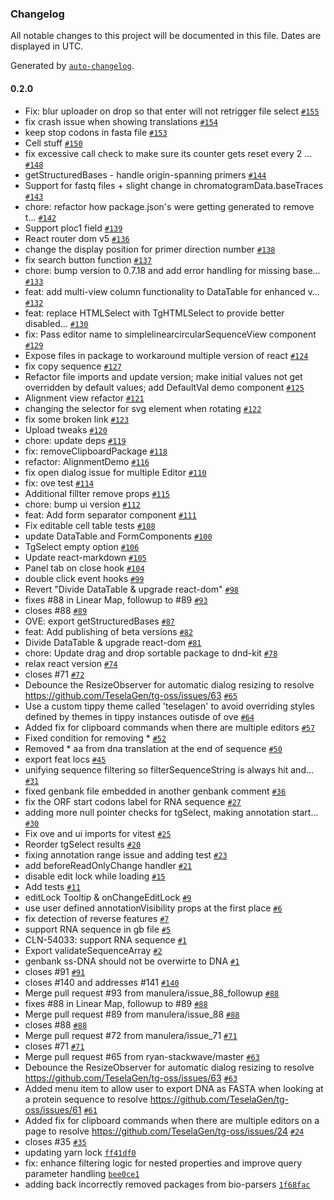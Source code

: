 ### Changelog

All notable changes to this project will be documented in this file. Dates are displayed in UTC.

Generated by [`auto-changelog`](https://github.com/CookPete/auto-changelog).

#### 0.2.0

- Fix: blur uploader on drop so that enter will not retrigger file select [`#155`](https://github.com/TeselaGen/tg-oss/pull/155)
- fix crash issue when showing translations [`#154`](https://github.com/TeselaGen/tg-oss/pull/154)
- keep stop codons in fasta file [`#153`](https://github.com/TeselaGen/tg-oss/pull/153)
- Cell stuff [`#150`](https://github.com/TeselaGen/tg-oss/pull/150)
- fix excessive call check to make sure its counter gets reset every 2 … [`#148`](https://github.com/TeselaGen/tg-oss/pull/148)
- getStructuredBases - handle origin-spanning primers [`#144`](https://github.com/TeselaGen/tg-oss/pull/144)
- Support for fastq files + slight change in chromatogramData.baseTraces [`#143`](https://github.com/TeselaGen/tg-oss/pull/143)
- chore: refactor how package.json's were getting generated to remove t… [`#142`](https://github.com/TeselaGen/tg-oss/pull/142)
- Support ploc1 field [`#139`](https://github.com/TeselaGen/tg-oss/pull/139)
- React router dom v5 [`#136`](https://github.com/TeselaGen/tg-oss/pull/136)
- change the display position for primer direction number [`#138`](https://github.com/TeselaGen/tg-oss/pull/138)
- fix search button function [`#137`](https://github.com/TeselaGen/tg-oss/pull/137)
- chore: bump version to 0.7.18 and add error handling for missing base… [`#133`](https://github.com/TeselaGen/tg-oss/pull/133)
- feat: add multi-view column functionality to DataTable for enhanced v… [`#132`](https://github.com/TeselaGen/tg-oss/pull/132)
- feat: replace HTMLSelect with TgHTMLSelect to provide better disabled… [`#130`](https://github.com/TeselaGen/tg-oss/pull/130)
- fix: Pass editor name to simplelinearcircularSequenceView component [`#129`](https://github.com/TeselaGen/tg-oss/pull/129)
- Expose files in package to workaround multiple version of react [`#124`](https://github.com/TeselaGen/tg-oss/pull/124)
- fix copy sequence [`#127`](https://github.com/TeselaGen/tg-oss/pull/127)
- Refactor file imports and update version; make initial values not get overridden by default values; add DefaultVal demo component [`#125`](https://github.com/TeselaGen/tg-oss/pull/125)
- Alignment view refactor [`#121`](https://github.com/TeselaGen/tg-oss/pull/121)
- changing the selector for svg element when rotating [`#122`](https://github.com/TeselaGen/tg-oss/pull/122)
- fix some broken link [`#123`](https://github.com/TeselaGen/tg-oss/pull/123)
- Upload tweaks [`#120`](https://github.com/TeselaGen/tg-oss/pull/120)
- chore: update deps [`#119`](https://github.com/TeselaGen/tg-oss/pull/119)
- fix: removeClipboardPackage [`#118`](https://github.com/TeselaGen/tg-oss/pull/118)
- refactor: AlignmentDemo [`#116`](https://github.com/TeselaGen/tg-oss/pull/116)
- fix open dialog issue for multiple Editor [`#110`](https://github.com/TeselaGen/tg-oss/pull/110)
- fix: ove test [`#114`](https://github.com/TeselaGen/tg-oss/pull/114)
- Additional fillter remove props [`#115`](https://github.com/TeselaGen/tg-oss/pull/115)
- chore: bump ui version [`#112`](https://github.com/TeselaGen/tg-oss/pull/112)
- feat: Add form separator component [`#111`](https://github.com/TeselaGen/tg-oss/pull/111)
- Fix editable cell table tests [`#108`](https://github.com/TeselaGen/tg-oss/pull/108)
- update DataTable and FormComponents [`#100`](https://github.com/TeselaGen/tg-oss/pull/100)
- TgSelect empty option [`#106`](https://github.com/TeselaGen/tg-oss/pull/106)
- Update react-markdown [`#105`](https://github.com/TeselaGen/tg-oss/pull/105)
- Panel tab on close hook [`#104`](https://github.com/TeselaGen/tg-oss/pull/104)
- double click event hooks [`#99`](https://github.com/TeselaGen/tg-oss/pull/99)
- Revert "Divide DataTable & upgrade react-dom" [`#98`](https://github.com/TeselaGen/tg-oss/pull/98)
- fixes #88 in Linear Map, followup to #89 [`#93`](https://github.com/TeselaGen/tg-oss/pull/93)
- closes #88 [`#89`](https://github.com/TeselaGen/tg-oss/pull/89)
- OVE: export getStructuredBases [`#87`](https://github.com/TeselaGen/tg-oss/pull/87)
- feat: Add publishing of beta versions [`#82`](https://github.com/TeselaGen/tg-oss/pull/82)
- Divide DataTable & upgrade react-dom [`#81`](https://github.com/TeselaGen/tg-oss/pull/81)
- chore: Update drag and drop sortable package to dnd-kit [`#78`](https://github.com/TeselaGen/tg-oss/pull/78)
- relax react version [`#74`](https://github.com/TeselaGen/tg-oss/pull/74)
- closes #71 [`#72`](https://github.com/TeselaGen/tg-oss/pull/72)
- Debounce the ResizeObserver for automatic dialog resizing to resolve https://github.com/TeselaGen/tg-oss/issues/63 [`#65`](https://github.com/TeselaGen/tg-oss/pull/65)
- Use a custom tippy theme called 'teselagen' to avoid overriding styles defined by themes in tippy instances outisde of ove [`#64`](https://github.com/TeselaGen/tg-oss/pull/64)
- Added fix for clipboard commands when there are multiple editors [`#57`](https://github.com/TeselaGen/tg-oss/pull/57)
- Fixed condition for removing \* [`#52`](https://github.com/TeselaGen/tg-oss/pull/52)
- Removed \* aa from dna translation at the end of sequence [`#50`](https://github.com/TeselaGen/tg-oss/pull/50)
- export feat locs [`#45`](https://github.com/TeselaGen/tg-oss/pull/45)
- unifying sequence filtering so filterSequenceString is always hit and… [`#31`](https://github.com/TeselaGen/tg-oss/pull/31)
- fixed genbank file embedded in another genbank comment [`#36`](https://github.com/TeselaGen/tg-oss/pull/36)
- fix the ORF start codons label for RNA sequence [`#27`](https://github.com/TeselaGen/tg-oss/pull/27)
- adding more null pointer checks for tgSelect, making annotation start… [`#30`](https://github.com/TeselaGen/tg-oss/pull/30)
- Fix ove and ui imports for vitest [`#25`](https://github.com/TeselaGen/tg-oss/pull/25)
- Reorder tgSelect results [`#20`](https://github.com/TeselaGen/tg-oss/pull/20)
- fixing annotation range issue and adding test [`#23`](https://github.com/TeselaGen/tg-oss/pull/23)
- add beforeReadOnlyChange handler [`#21`](https://github.com/TeselaGen/tg-oss/pull/21)
- disable edit lock while loading [`#15`](https://github.com/TeselaGen/tg-oss/pull/15)
- Add tests [`#11`](https://github.com/TeselaGen/tg-oss/pull/11)
- editLock Tooltip & onChangeEditLock [`#9`](https://github.com/TeselaGen/tg-oss/pull/9)
- use user defined annotationVisibility props at the first place [`#6`](https://github.com/TeselaGen/tg-oss/pull/6)
- fix detection of reverse features [`#7`](https://github.com/TeselaGen/tg-oss/pull/7)
- support RNA sequence in gb file [`#5`](https://github.com/TeselaGen/tg-oss/pull/5)
- CLN-54033: support RNA sequence [`#1`](https://github.com/TeselaGen/tg-oss/pull/1)
- Export validateSequenceArray [`#2`](https://github.com/TeselaGen/tg-oss/pull/2)
- genbank ss-DNA should not be overwirte to DNA [`#1`](https://github.com/TeselaGen/tg-oss/pull/1)
- closes #91 [`#91`](https://github.com/TeselaGen/tg-oss/issues/91)
- closes #140 and addresses #141 [`#140`](https://github.com/TeselaGen/tg-oss/issues/140)
- Merge pull request #93 from manulera/issue_88_followup [`#88`](https://github.com/TeselaGen/tg-oss/issues/88)
- fixes #88 in Linear Map, followup to #89 [`#88`](https://github.com/TeselaGen/tg-oss/issues/88)
- Merge pull request #89 from manulera/issue_88 [`#88`](https://github.com/TeselaGen/tg-oss/issues/88)
- closes #88 [`#88`](https://github.com/TeselaGen/tg-oss/issues/88)
- Merge pull request #72 from manulera/issue_71 [`#71`](https://github.com/TeselaGen/tg-oss/issues/71)
- closes #71 [`#71`](https://github.com/TeselaGen/tg-oss/issues/71)
- Merge pull request #65 from ryan-stackwave/master [`#63`](https://github.com/TeselaGen/tg-oss/issues/63)
- Debounce the ResizeObserver for automatic dialog resizing to resolve https://github.com/TeselaGen/tg-oss/issues/63 [`#63`](https://github.com/TeselaGen/tg-oss/issues/63)
- Added menu item to allow user to export DNA as FASTA when looking at a protein sequence to resolve https://github.com/TeselaGen/tg-oss/issues/61 [`#61`](https://github.com/TeselaGen/tg-oss/issues/61)
- Added fix for clipboard commands when there are multiple editors on a page to resolve https://github.com/TeselaGen/tg-oss/issues/24 [`#24`](https://github.com/TeselaGen/tg-oss/issues/24)
- closes #35 [`#35`](https://github.com/TeselaGen/tg-oss/issues/35)
- updating yarn lock [`ff41df0`](https://github.com/TeselaGen/tg-oss/commit/ff41df0b49b8051fcba084f7eaa44cf23284926d)
- fix: enhance filtering logic for nested properties and improve query parameter handling [`bee0ce1`](https://github.com/TeselaGen/tg-oss/commit/bee0ce12cb5d6f068be6b130cdc1a3350069a4f0)
- adding back incorrectly removed packages from bio-parsers [`1f68fac`](https://github.com/TeselaGen/tg-oss/commit/1f68facd4340fb87da682e9c1d6a36812db5875c)
